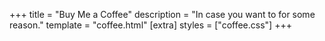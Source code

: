 +++
title = "Buy Me a Coffee"
description = "In case you want to for some reason."
template = "coffee.html"
[extra]
styles = ["coffee.css"]
+++
